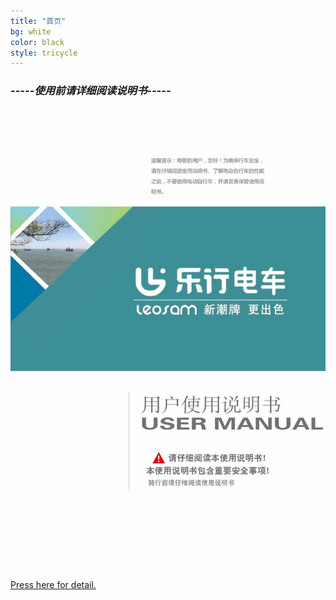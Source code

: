 ```yaml
---
title: "首页"
bg: white
color: black
style: tricycle
---
```


### *-----使用前请详细阅读说明书-----*
![image tooltip here](/img/images/1_02.jpg)


<span id="forkongithub">
  <a href="{{ site.source_link }}" class="bg-blue">
    Press here for detail.
  </a>
</span>
